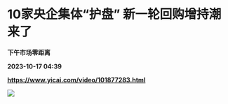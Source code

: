 # 10家央企集体“护盘” 新一轮回购增持潮来了
**下午市场零距离**

**2023-10-17 04:39**

**https://www.yicai.com/video/101877283.html**

![](http://imgcdn.yicai.com/vms-new/2023/10/eedaa90f-6cfb-4287-bc84-52a79eeaac4a_5ke4.jpg)